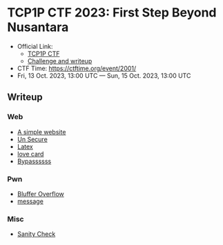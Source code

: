 # TCP1P CTF 2023: First Step Beyond Nusantara

- Official Link:
  - [TCP1P CTF](https://ctf.tcp1p.com/)
  - [Challenge and writeup](https://github.com/TCP1P/TCP1P-CTF-2023-Challenges)
- CTF Time: <https://ctftime.org/event/2001/>
- Fri, 13 Oct. 2023, 13:00 UTC — Sun, 15 Oct. 2023, 13:00 UTC

## Writeup

### Web

- [A simple website](./Web/A_simple_website/index.md)
- [Un Secure](./Web/Un_Secure/index.md)
- [Latex](./Web/Latex/index.md)
- [love card](./Web/love_card/index.md)
- [Bypassssss](./Web/Bypassssss/index.md)

### Pwn

- [Bluffer Overflow](./Pwn/Bluffer_Overflow/index.md)
- [message](./Pwn/message/index.md)

### Misc

- [Sanity Check](./Misc/Sanity_Check/index.md)
